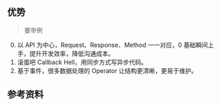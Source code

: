 优势
---

> 要举例

0. 以 API 为中心，Request、Response、Method 一一对应，0 基础瞬间上手，提升开发效率，降低沟通成本。
0. 滚蛋吧 Callback Hell，用同步方式写异步代码。
0. 基于事件，很多数据处理的 Operator 让结构更清晰，更易于维护。


参考资料
---
